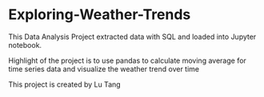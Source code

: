 # Exploring-Weather-Trends

This Data Analysis Project extracted data with SQL and loaded into Jupyter notebook.

Highlight of the project is to use pandas to calculate moving average for time series data and visualize the weather trend over time 

This project is created by Lu Tang
